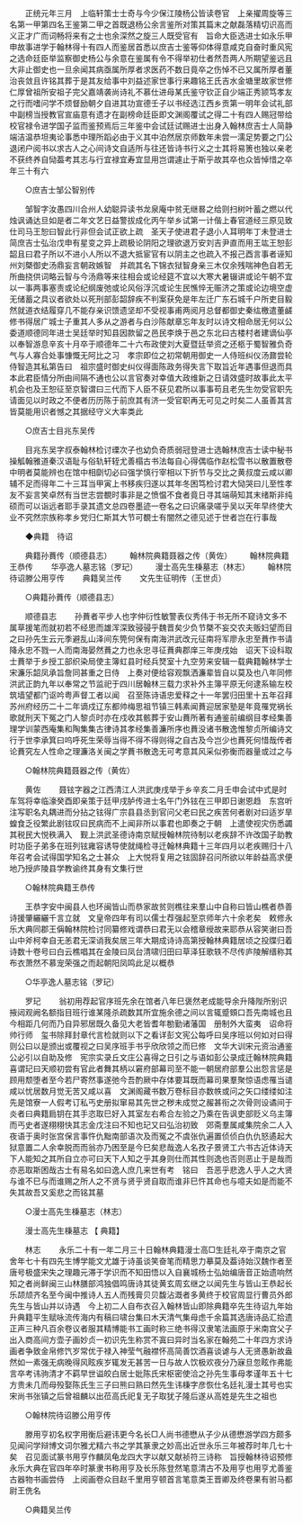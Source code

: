 <!-- { "loadSidebar": true } -->
　　正统元年三月　上临轩策士士奇与今少保江陵杨公皆读卷官　上亲擢周旋等三名第一甲第四名王鉴第二甲之首既退杨公余言鉴所对策其篇末之献磊落精切识高而义正才广而词畅将来有之士也余深然之旋三人既受官有　旨命大臣选进士如永乐甲申故事进学于翰林得十有四人而鉴居首悉以庶吉士鉴等仰体得意咸克自奋时重风宪之选命廷臣举监察御史杨公与余意在鉴属有令不得举初仕者然吾两人所期望鉴远且大非止御史也一旦余闻其病亟属所厚者求医药不数日竟卒之伤悼不已又属所厚者董治丧敛且许铭其葬于是其友给事中刘益述家世事行来趣铭王氏吉水金塘里故家世修仁厚曾祖所安祖子完父嘉靖袭尚诗礼不慕仕进母某氏鉴守钦正自少端正秀颕笃孝友之行而嗜问学不烦督励朝夕自进其功宣德壬子以书经选江西乡贡第一明年会试礼部中副榜当授教官宣庙意有遗才在副榜命廷臣即文渊阁覆试之得二十有四人赐冠带给校官禄令进学国子监而鉴预焉后三年鉴中会试廷试赐进士出身入翰林庶吉士人简静端洁温恭坦夷论事悉中理所蹈必由于义其中泊然居京师数年未尝一濡足势要之门公退闭户阅书以求古人之心间诗文自适所与往还皆诗书行义之士其将易箦也独以亲老不获终养自恸葢考其志与行宜禄宜寿宜显用岂谓遽止于斯乎故其卒也众皆悼惜之卒年三十有六 

　　○庶吉士邹公智别传 

　　邹智字汝愚四川合州人幼聪异读书龙泉庵中贫无继晷之给则扫树叶蓄之燃以代烛讽诵达旦如是者二年文艺日益警拔成化丙午举乡试第一计偕上春官道经三原见致仕司马王恕曰智此行非但会试正欲上疏　圣天子使进君子退小人耳明年丁未登进士简庶吉士弘治戊申有星变之异上疏极论阴阳之理欲退万安刘吉尹直而用王竑王恕彭韶且曰君子所以不进小人所以不退大抵宦官有以阴主之也疏入不报己酉言事者诬知州刘槩御史汤鼎妄言朝政嫉智　并疏其名下锦衣狱智身亲三木仅余残喘神色自若无所曲挠供词略云智与今汤鼎等来往相会或论经筵不宜以大寒大暑辍讲或论午朝不宜以一事两事塞责或论纪纲废弛或论风俗浮沉或论生民憔悴无赈济之策或论边境空虚无储蓄之具议者欲处以死刑部彭韶辞疾不判案获免是年左迁广东石城千户所吏目毅然就道衣结履穿几不能存亲识馈遗坚却不受视事甫两阅月总督都御史秦纮檄遣董鹾修书得居广城士子重其人多从之游者与白沙陈献章忘年友时以诗文相命居无何以公委道顺德同年进士吴廷举时知县因款留之邑民李焕于邑之东北曰古楼村者建谪仙亭以奉智游息辛亥十月卒于顺德年二十六布政使刘大夏暨廷举资之还柩于蜀智雅负奇气与人寡合处事慷慨无阿比之习　孝宗即位之初常朝用御史一人侍班纠仪汤鼐尝轮侍智造其私第告曰　祖宗盛时御史纠仪得面陈政务得失言下取旨近年遇事但退而具本此君臣情分所由间隔不通也公以言官奏对幸值大政维新之日请效盛时故事此太平机会也及王恕征至京智谓曰三代而下人臣不获见君所以事事苟且老先生勿受官职先请面见以时政之不便者历历陈于前庶其有济一受官职再无可见之时矣二人虽善其言皆莫能用识者憾之其据经守义大率类此 

　　○庶吉士目兆东吴传 

　　目兆东吴字叔泰翰林检讨瑮次子也幼负奇质弱冠登进士选翰林庶吉士读中秘书操觚翰雅道秦汉语耻与俗轨轩轾尤善榻古书法每自心得偶临作赵松雪书以散置散卷中明者莫能辨也在馆中相劘切必曰强学慎行宰相以下折节与交比之黄叔度云咸以卿辅不足而得年二十三耳当甲寅上书移疾归遂以其年冬困笃检讨君大恸哭曰儿至性孝友不妄言笑卓然有当世志尝覩时事非是之愤愠不食者竟日寻其端萌知其末绪斯非纯硕而可以诣远者耶手录其遗文总四卷墨迹一卷名之曰识痛录嗟乎吴以天年早终使大业不究然宗族称孝乡党归仁斯其大节可覩士有闇然之德见述于世者岂在行事哉  

　　◆典籍　待诏 

　　典籍孙蕡传（顺德县志） 
　　翰林院典籍聂器之传（黄佐） 
　　翰林院典籍王恭传 
　　华亭逸人墓志铭（罗玘） 
　　漫士高先生棅墓志（林志） 
　　翰林院待诏滕公用亨传 
　　典籍吴兰传 
　　文先生征明传（王世贞） 

　　○典籍孙蕡传（顺德县志） 

　　顺德县志 
　　孙蕡者平步人也字仲衍性敏警表仪秀伟于书无所不窥诗文多不属草援笔而就初若不经思而雄浑深致骎骎乎魏晋矣少负节槩不妄交农夫贩妇望而目之曰孙先生云元季避乱山泽间东筦何保有南海洪武改元征南将军廖永忠至蕡作书请降永忠不戮一人而南海晏然蕡之力也永忠寻征蕡典郡庠三年庚戌始　诏天下设科取士蕡举于乡授工部织染局使主簿虹县时经兵燹室十九空劳来安辑一载典籍翰林学士宋濂乐韶凤承旨詹同甚重之日侍　上奏对便给容观飘洒濂辈皆自以莫及也八年同修洪武正韵九年以奉常之节监祀于四川居翰林三载力求补外主簿平原无何逮系输左校筑墙望都门讴吟粤声督工者以闻　召至陈诗语忠爱释之十一年罢归田里十五年召拜苏州府经历二十二年谪戍辽东都帅梅思祖节镇三韩素闻蕡迎居家塾是年竟罹党祸长歌就刑天下冤之门人黎贞时亦在戍收其骸葬于安山蕡所著有通鉴前编纲目孝经集善理学训蒙西庵集和陶集集古律诗其孝经集善濂所序也蕡没诸书散逸惟黎贞所编诗文行于世李承箕曰呜呼死生荣辱当得不得不得则得之自古及今岂少也蕡死何惜哉传者论蕡究左人性命之理濂洛关闽之学蕡书散逸无可考意其风采似弥衡而器量或过之与 

　　○翰林院典籍聂器之传（黄佐） 

　　黄佐 
　　聂铉字器之江西清江人洪武庚戌举于乡辛亥二月壬申会试中式是时　车驾将幸临濠癸酉即亲策于廷甲戌胪传进士名午门外铉在三甲即日谢恩趋　东宫听注写职名丸耦进而分拈之铉得广宗县县丞到官问父老曰民之疾苦何者剧对曰适岁旱蝗食乏役繁此剧铉叹曰民病而不上闻非所以事君也即奏之于朝　上遣使视灾伤悉蠲其税民大悦秩满入　觐上洪武圣德诗南京赋授翰林院待制以老疾辞不许改国子助教时功臣子弟多在班列铉雍容诱导使就绳检寻迁翰林典籍十三年四月以老疾赐归十八年召考会试得国学知名之士甚众　上大悦将复用之铉固辞召问所欲以年龄益高求便地乃授庐陵县学教谕终其身有文集行世 

　　○翰林院典籍王恭传 

　　王恭字安中闽县人也环闽皆山而恭家故贫则樵往来羣山中自称曰皆山樵者恭善诗援肇纚纚千言立就　文皇帝四年有司以儒士荐强起至京师年六十余老矣　敕修永乐大典同郡王偁翰林院检讨同纂修戏谓恭曰君无以会稽章绶故来耶恭从容笑谢曰吾山中斧柯幸自无恙君无深诮我矣居三年大期成诗诗高第授翰林典籍居顷之投牒归着诗数十卷号曰白云樵唱其在金陵曰凤台清啸归田曰草泽狂歌轶不尽传庐陵解缙称其布衣萧然不慕宠荣强之而起朝阳凤鸣此足以概恭 

　　○华亭逸人墓志铭（罗玘） 

　　罗玘 
　　翁初用荐起官序班先余在馆者八年巳褒然老成能导余升降陛所别识掖闼观阙名额指目班行谁某隆杀疏数其所宜施余德之间以言辄蹙頞口吾先南城也且今相距几何而乃自异邪居既久备见大老皆耆年勌勤诸藩国　册制外大蛮夷　诏命将帅行师　玺书除拜封章代言检就则以下之看详彭文宪公每呼曰吴序班以何如对曰得则公曰以是颁出或覆视之曰吴序班手书乎欣欣领之而巳修　文华大训宋元资治通鉴公必引以自助及修　宪宗实录丘文庄公喜得之日引之与语如彭公录成迁翰林院典籍喜谓玘曰天顺初尝有官此者舞其柄以窘府部幕司至不能一朝居府部羣公出怨言惩是顾用颓堕者至今若尸寄然事遂弛今吾酌厥中存体要耳既而幕司果羣聚惊语虑罹当谴咸以忧居数月觉无苦又咸以喜　文渊阁藏书数万卷标目亦数帙或问之矢口缕缕如注先是馆寮一人假考订私丐史册拟窜易其先世之秽未成觉之赧甚衔之次骨则设谲间于炎者曰典籍扃钥在其手恣取巳好入其室左右希合左验之乃乘在告讽吏部贬义乌主簿而丐史者遂栩栩快其志金戊注曰不知也玘又曰弘治初致　郊斋羣属咸集院余二人入夜语于奥时张宫保言事忤仇黜南部语次及而冤之不虞张仇遍置侦侦白仇仇怒遹起大狱意置二人余幸脱而而翁亦乃困至是今巳矣悲哉逸人名孜子景贤工六书古近体诗天下人能知之其所自立亦可曰天下人知之乎其身则仕而其性则逸也否则恶止于是哉而亦恶取斯困哉古士有易名如曰逸人庶几来世有考　铭曰　吾恶乎悲逸人乎人之大贤与谁不巳与而谁赐之所人之不贤与贤乎贤自取而谁非巳忤其命也与噫夫如是而能不失其故吾又奚悲之而铭其墓 

　　○漫士高先生棅墓志（林志） 

　　漫士高先生棅墓志 【 典籍】 

　　林志 
　　永乐二十有一年二月三十日翰林典籍漫士高□生廷礼卒于南京之官舍年七十有四先生博学能文尤雄于诗虽谈笑奋笔而精思力摹莫及葢诗始汉魏作者至唐号极盛宋失之理趣元滞于学识而不知田悟以入自襄城杨士弘始编唐音正始遗响然知之者尚鲜闽三山林膳部鸿独倡鸣唐诗其徒黄玄周玄继之以闻先生与皆山王恭起长乐颉颃齐名至今闽中推诗人五人而残膏贝贝馥沾溉者多黄终于校官周显行曹员外郎先生与皆山并以诗遇　今上初二人自布衣召入翰林皆山即除典籍卒先生待诏九年始升典籍平生赋咏流传海内有稿曰啸台集曰木天清气集母虑千余篇其选唐诗品汇拾遗正声三种凡百余卷议者服其精博能书工画时称三绝书得汉隶笔法画原于米南宫父子出入商高间方壶子画妙贞一初识先生称赏不寘曰异时当名家在翰苑二十年四方求诗画者争致金帛修饩岁常优于禄入神莹气融襟怀高简善饮酒喜谈谑与人无贤愚新故盎然如一素强无病晚得风眩疾岁辄发无甚苦一日与故人饮极欢夜分乃寐旦忽眩作弗能言卒考讳驹清才不羁早世谥皎白居士妣陈氏宋枢密使洽之孙先生事母孝谨年五十七方贵未几而母殁娶陈氏生三子曰熊曰熟曰然先生讳棅字彦恢仕名廷礼漫士其号也实宋尚书张镇之后曾祖麟以出莅高氏祀复无子取犹子隆后遂从高姓是先生之祖也 

　　○翰林院待诏滕公用亨传 

　　滕用亨初名权字用衡后避讳更今名长□人尚书德懋从子少从德懋游学四方颇多见闻问学辩博文词尔雅尤精六书之学其篆隶之妙高出近世永乐三年被荐时年几七十矣　召见面试篆书用亨作麟凤龟龙四大字以献又献祯符三诗称　旨授翰林待诏预修永乐大典在官四年卒时篆隶书称用亨及长乐陈登然笔意清古不及用亨也用亨尤善鉴古器物书画尝侍　上阅画卷众目赵千里用亨顿首言笔意类王晋卿及终卷果有驸马都尉王侁名 

　　○典籍吴兰传 

